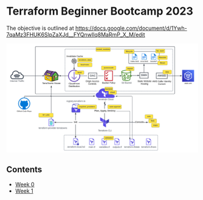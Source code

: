 # Terraform Beginner Bootcamp 2023

The objective is outlined at https://docs.google.com/document/d/1Ywh-7qaMz3FHUK6SlpZaXJd__FYQnwIlq8MaRmP_X_M/edit   
<center><img src="/assets/268042721-ab015431-2d14-4910-aa37-be4807b2b905.png" width=600></center>

## Contents
* [Week 0](/docs/week-0.md)
* [Week 1](/docs/week-1.md)

